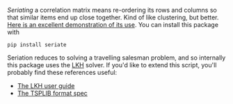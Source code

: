 *Seriating* a correlation matrix means re-ordering its rows and columns so that similar items end up close together. Kind of like clustering, but better. [Here is an excellent demonstration of its use](http://nicolas.kruchten.com/content/2018/02/seriation/). You can install this package with

```pip install seriate```

Seriation reduces to solving a travelling salesman problem, and so internally this package uses the [LKH](http://www.akira.ruc.dk/~keld/research/LKH/) solver. If you'd like to extend this script, you'll probably find these references useful:
 
 - [The LKH user guide](http://www.akira.ruc.dk/~keld/research/LKH/LKH-2.0/DOC/LKH-2.0_USER_GUIDE.pdf)
 - [The TSPLIB format spec](http://comopt.ifi.uni-heidelberg.de/software/TSPLIB95/tsp95.pdf)